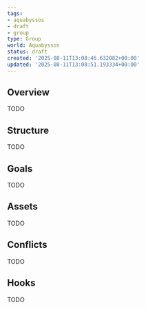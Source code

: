 ```yaml
---
tags:
- aquabyssos
- draft
- group
type: Group
world: Aquabyssos
status: draft
created: '2025-08-11T13:08:46.632082+00:00'
updated: '2025-08-11T13:08:51.193334+00:00'
---
```



## Overview

TODO
## Structure

TODO
## Goals

TODO
## Assets

TODO
## Conflicts

TODO
## Hooks

TODO

